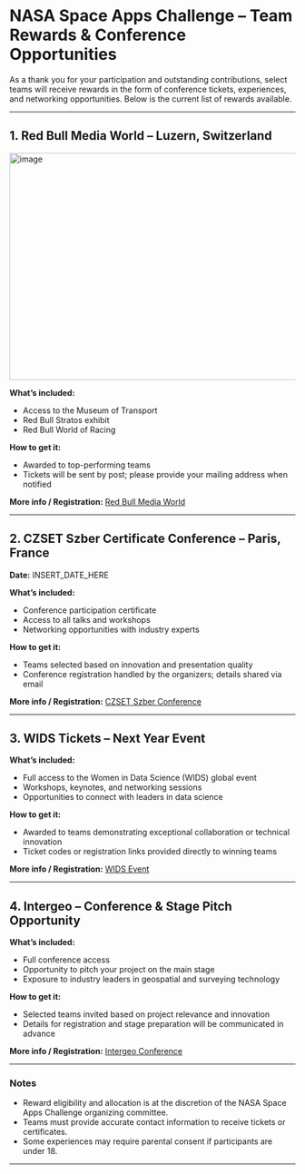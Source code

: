 # NASA Space Apps Challenge – Team Rewards & Conference Opportunities

As a thank you for your participation and outstanding contributions, select teams will receive rewards in the form of conference tickets, experiences, and networking opportunities. Below is the current list of rewards available.  

---

## 1. Red Bull Media World – Luzern, Switzerland

<img width="800" height="400" alt="image" src="https://github.com/user-attachments/assets/d56532cf-30b8-4418-bdc0-ccff403ebd9f" />


**What’s included:**
- Access to the Museum of Transport
- Red Bull Stratos exhibit
- Red Bull World of Racing

**How to get it:**
- Awarded to top-performing teams
- Tickets will be sent by post; please provide your mailing address when notified

**More info / Registration:** [Red Bull Media World](INSERT_LINK_HERE)  

---

## 2. CZSET Szber Certificate Conference – Paris, France
**Date:** INSERT_DATE_HERE  

**What’s included:**
- Conference participation certificate
- Access to all talks and workshops
- Networking opportunities with industry experts

**How to get it:**
- Teams selected based on innovation and presentation quality
- Conference registration handled by the organizers; details shared via email

**More info / Registration:** [CZSET Szber Conference](INSERT_LINK_HERE)  

---

## 3. WIDS Tickets – Next Year Event
**What’s included:**
- Full access to the Women in Data Science (WIDS) global event
- Workshops, keynotes, and networking sessions
- Opportunities to connect with leaders in data science

**How to get it:**
- Awarded to teams demonstrating exceptional collaboration or technical innovation
- Ticket codes or registration links provided directly to winning teams

**More info / Registration:** [WIDS Event](INSERT_LINK_HERE)  

---

## 4. Intergeo – Conference & Stage Pitch Opportunity
**What’s included:**
- Full conference access
- Opportunity to pitch your project on the main stage
- Exposure to industry leaders in geospatial and surveying technology

**How to get it:**
- Selected teams invited based on project relevance and innovation
- Details for registration and stage preparation will be communicated in advance

**More info / Registration:** [Intergeo Conference](INSERT_LINK_HERE)  

---

### Notes
- Reward eligibility and allocation is at the discretion of the NASA Space Apps Challenge organizing committee.
- Teams must provide accurate contact information to receive tickets or certificates.
- Some experiences may require parental consent if participants are under 18.

---

